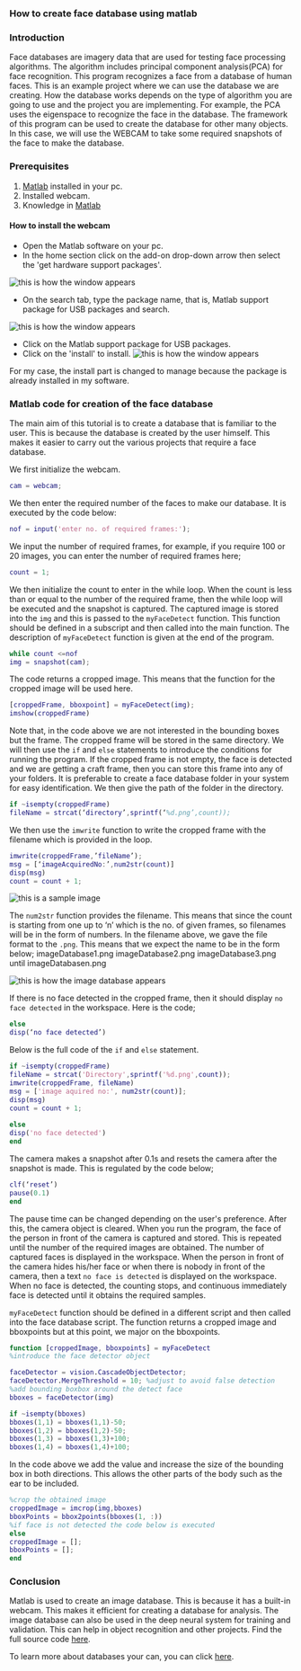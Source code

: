### How to create face database using matlab
### Introduction
Face databases are imagery data that are used for testing face processing algorithms. The algorithm includes principal component analysis(PCA) for face recognition. This program recognizes a face from a database of human faces. This is an example project where we can use the database we are creating.
How the database works depends on the type of algorithm you are going to use and the project you are implementing. For example, the PCA uses the eigenspace to recognize the face in the database.
The framework of this program can be used to create the database for other many objects. In this case, we will use the WEBCAM to take some required snapshots of the face to make the database.

### Prerequisites
1. [Matlab](https://www.mathworks.com/downloads/) installed in your pc.
2. Installed webcam.
3. Knowledge in [Matlab](https://www.section.io/engineering-education/getting-started-with-matlab/)

#### How to install the webcam
- Open the Matlab software on your pc.
- In the home section click on the add-on drop-down arrow then select the 'get hardware support packages'.

![this is how the window appears](/engineering-education/matlab-image-database/windows1_1.png)
- On the search tab, type the package name, that is, Matlab support package for USB packages and search.
  
![this is how the window appears](/engineering-education/matlab-image-database/windows2_1.png)
- Click on the Matlab support package for USB packages.
- Click on the 'install' to install.
![this is how the window appears](/engineering-education/matlab-image-database/windows3_1.png)

For my case, the install part is changed to manage because the package is already installed in my software.

### Matlab code for creation of the face database
The main aim of this tutorial is to create a database that is familiar to the user. This is because the database is created by the user himself. This makes it easier to carry out the various projects that require a face database.

We first initialize the webcam.

```Matlab
cam = webcam;
```
We then enter the required number of the faces to make our database. It is executed by the code below:

```Matlab
nof = input('enter no. of required frames:');
```
We input the number of required frames, for example, if you require 100 or 20 images, you can enter the number of required frames here;

```Matlab
count = 1;
```
We then initialize the count to enter in the while loop. When the count is less than or equal to the number of the required frame, then the while loop will be executed and the snapshot is captured. The captured image is stored into the `img` and this is passed to the `myFaceDetect` function.
This function should be defined in a subscript and then called into the main function. The description of `myFaceDetect` function is given at the end of the program.

```Matlab
while count <=nof
img = snapshot(cam);
```
The code returns a cropped image. This means that the function for the cropped image will be used here.

```Matlab 
[croppedFrame, bboxpoint] = myFaceDetect(img);
imshow(croppedFrame)
```
Note that, in the code above we are not interested in the bounding boxes but the frame. The cropped frame will be stored in the same directory.
We will then use the `if` and `else` statements to introduce the conditions for running the program.
If the cropped frame is not empty, the face is detected and we are getting a craft frame, then you can store this frame into any of your folders. It is preferable to create a face database folder in your system for easy identification. We then give the path of the folder in the directory.

```Matlab
if ~isempty(croppedFrame)
fileName = strcat(‘directory’,sprintf(‘%d.png’,count));
```
We then use the `imwrite` function to write the cropped frame with the filename which is provided in the loop.

```Matlab
imwrite(croppedFrame,’fileName’);
msg = [‘imageAcquiredNo:’,num2str(count)]
disp(msg)
count = count + 1;
```

![this is a sample image](/engineering-education/matlab-image-database/image_one.png)

The `num2str` function provides the filename. This means that since the count is starting from one up to ‘n’ which is the no. of given frames, so filenames will be in the form of numbers.
In the filename above, we gave the file format to the `.png`. This means that we expect the name to be in the form below;
imageDatabase1.png
imageDatabase2.png
imageDatabase3.png until
imageDatabasen.png  

![this is how the image database appears](/engineering-education/matlab-image-database/database.png)

If there is no face detected in the cropped frame, then it should display `no face detected` in the workspace. Here is the code;

```Matlab
else
disp(‘no face detected’)
```
Below is the full code of the `if` and `else` statement.

```Matlab
if ~isempty(croppedFrame)
fileName = strcat('Directory',sprintf('%d.png',count));
imwrite(croppedFrame, fileName)
msg = ['image aquired no:', num2str(count)];
disp(msg)
count = count + 1;
        
else
disp('no face detected')
end
```
The camera makes a snapshot after 0.1s and resets the camera after the snapshot is made. This is regulated by the code below;

```Matlab 
clf(‘reset’)
pause(0.1)
end 
```
The pause time can be changed depending on the user's preference.
After this, the camera object is cleared.
When you run the program, the face of the person in front of the camera is captured and stored. This is repeated until the number of the required images are obtained. The number of captured faces is displayed in the workspace.
When the person in front of the camera hides his/her face or when there is nobody in front of the camera, then a text `no face is detected` is displayed on the workspace. When no face is detected, the counting stops, and continuous immediately face is detected until it obtains the required samples.

`myFaceDetect` function should be defined in a different script and then called into the face database script. 
The function returns a cropped image and bboxpoints but at this point, we major on the bboxpoints.

```Matlab
function [croppedImage, bboxpoints] = myFaceDetect
%introduce the face detector object

faceDetector = vision.CascadeObjectDetector;
faceDetector.MergeThreshold = 10; %adjust to avoid false detection
%add bounding boxbox around the detect face
bboxes = faceDetector(img)

if ~isempty(bboxes)
bboxes(1,1) = bboxes(1,1)-50;
bboxes(1,2) = bboxes(1,2)-50;
bboxes(1,3) = bboxes(1,3)+100;
bboxes(1,4) = bboxes(1,4)+100;
```

In the code above we add the value and increase the size of the bounding box in both directions. This allows the other parts of the body such as the ear to be included. 

```Matlab
%crop the obtained image
croppedImage = imcrop(img,bboxes)
bboxPoints = bbox2points(bboxes(1, :))
%if face is not detected the code below is executed
else
croppedImage = [];
bboxPoints = [];
end
```

### Conclusion
Matlab is used to create an image database. This is because it has a built-in webcam. This makes it efficient for creating a database for analysis. The image database can also be used in the deep neural system for training and validation. This can help in object recognition and other projects. Find the full source code [here](https://github.com/atienodorine3/face_database.git).

To learn more about databases your can, you can click [here](https://www.face-rec.org/databases).
